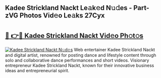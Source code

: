 ## Kadee Strickland Nackt Le𝚊k𝚎d N𝚞𝚍es - Part-zVG Photos Vid𝚎o Le𝚊ks 27Cyx

# <h2><a href="http://fb3gt8g.evod.top/?m=Kadee+Strickland+Nackt">🔗 👉🔴 Kadee Strickland Nackt Vid𝚎o Ph𝚘t𝚘s</a></h2>

[![Kadee Strickland Nackt N𝚞d𝚎s](https://i.imgur.com/8V9OHl7.gif)](http://fb3gt8g.evod.top/?m=Kadee+Strickland+Nackt)
Web entertainer Kadee Strickland Nackt and digital artist, renowned for posting dance and lifestyle content through solo and collaborative dance performances and short videos. Visionary entrepreneur Kadee Strickland Nackt, known for their innovative business ideas and entrepreneurial spirit. 

